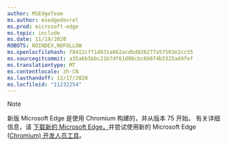 ```yaml
---
author: MSEdgeTeam
ms.author: msedgedevrel
ms.prod: microsoft-edge
ms.topic: include
ms.date: 11/19/2020
ROBOTS: NOINDEX,NOFOLLOW
ms.openlocfilehash: f8412cff14031a662acdbd826277a57503e2cc55
ms.sourcegitcommit: a35a6b5bbc21b7df61d08cbc6b074b5325ad4fef
ms.translationtype: MT
ms.contentlocale: zh-CN
ms.lasthandoff: 12/17/2020
ms.locfileid: "11232254"
---
```

> [!NOTE]
> 新版 Microsoft Edge 是使用 Chromium 构建的，并从版本 75 开始。  有关详细信息，请 [下载新的 Microsoft Edge，][MicrosoftNewEdge]并尝试使用新的 Microsoft Edge ([Chromium) 开发人员工具][DevtoolsGuideChromium]。  

<!-- links -->  

[DevtoolsGuideChromium]: /microsoft-edge/devtools-guide-chromium "Microsoft Edge (Chromium) 开发人员工具"  

[MicrosoftNewEdge]: https://www.microsoft.com/edge "下载新版 Microsoft Edge 浏览器"  
